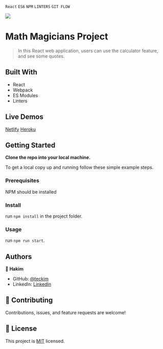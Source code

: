 `React` `ES6` `NPM` `LINTERS` `GIT FLOW` <br>

![](https://img.shields.io/badge/Microverse-blueviolet)

# Math Magicians Project

> In this React web application, users can use the calculator feature, and see some quotes.

## Built With

- React
- Webpack
- ES Modules
- Linters

## Live Demos

[Netlify](https://main--sparkling-unicorn-8ccaee.netlify.app/)
[Heroku](https://math-magicians-teckim.herokuapp.com/)


## Getting Started

**Clone the repo into your local machine.**


To get a local copy up and running follow these simple example steps.

### Prerequisites
NPM should be installed

### Install
run `npm install` in the project folder.

### Usage
run `npm run start`.

## Authors

👤 **Hakim**

- GitHub: [@teckim](https://github.com/teckim)
- LinkedIn: [LinkedIn](https://www.linkedin.com/in/baheddi-hakim/)

## 🤝 Contributing

Contributions, issues, and feature requests are welcome!

## 📝 License

This project is [MIT](./LICENSE) licensed.